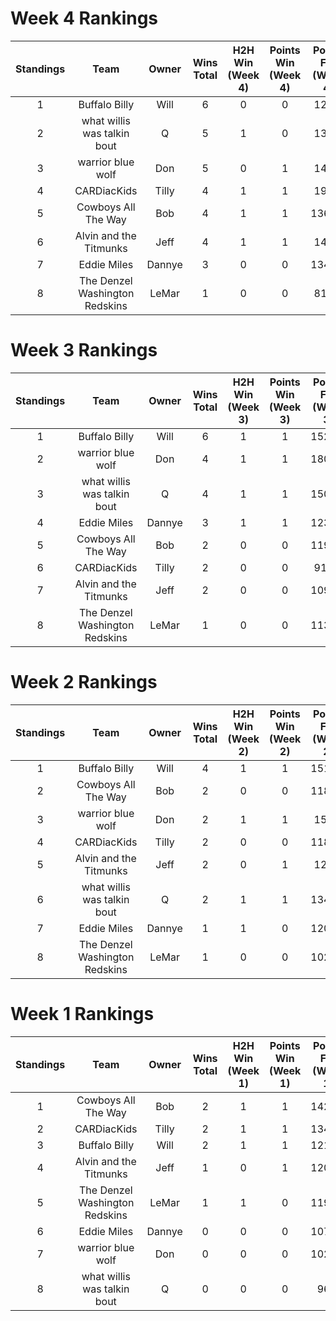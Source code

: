 # Week 4 Rankings
| Standings | Team | Owner | Wins Total | H2H Win (Week 4) | Points Win (Week 4) | Points For (Week 4) | H2H Wins (Cum'l) | Points Wins (Cum'l) | Points For (Cum'l) | +/- + |
|:---------:|:----:|:-----:|:----------:|:----------------:|:-------------------:|:-------------------:|:----------------:|:-------------------:|:------------------:|:------:|
| 1 | Buffalo Billy | Will | 6 | 0 | 0 | 121.8 | 3 | 3 |       546.94       | +1 |
| 2 | what willis was talkin bout | Q | 5 | 1 | 0 | 134.6 | 3 | 2 |       516.32       | +1 |
| 3 | warrior blue wolf | Don | 5 | 0 | 1 | 140.7 | 2 | 3 |       579.08       | -2 |
| 4 | CARDiacKids | Tilly | 4 | 1 | 1 | 192.7 | 2 | 2 |       538.36       | +3 |
| 5 | Cowboys All The Way | Bob | 4 | 1 | 1 | 136.62 | 2 | 2 |       516.98       | - |
| 6 | Alvin and the Titmunks | Jeff | 4 | 1 | 1 | 140.4 | 1 | 3 |       491.18       | - |
| 7 | Eddie Miles | Dannye | 3 | 0 | 0 | 134.02 | 2 | 1 |       486.12       | -3 |
| 8 | The Denzel Washington Redskins | LeMar | 1 | 0 | 0 | 81.14 | 1 | 0 |       416.24       | - |


# Week 3 Rankings
| Standings | Team | Owner | Wins Total | H2H Win (Week 3) | Points Win (Week 3) | Points For (Week 3) | H2H Wins (Cum'l) | Points Wins (Cum'l) | Points For (Cum'l) | +/- + |
|:---------:|:----:|:-----:|:----------:|:----------------:|:-------------------:|:-------------------:|:----------------:|:-------------------:|:------------------:|:------:|
| 1 | Buffalo Billy | Will | 6 | 1 | 1 | 152.02 | 3 | 3 |       425.14       | - |
| 2 | warrior blue wolf | Don | 4 | 1 | 1 | 180.52 | 2 | 2 |       438.38       | +1 |
| 3 | what willis was talkin bout | Q | 4 | 1 | 1 | 150.48 | 2 | 2 |       381.72       | +3 |
| 4 | Eddie Miles | Dannye | 3 | 1 | 1 | 123.94 | 2 | 1 |       352.1        | +3 |
| 5 | Cowboys All The Way | Bob | 2 | 0 | 0 | 119.84 | 1 | 1 |       380.36       | -3 |
| 6 | CARDiacKids | Tilly | 2 | 0 | 0 | 91.96 | 1 | 1 |       345.66       | -2 |
| 7 | Alvin and the Titmunks | Jeff | 2 | 0 | 0 | 109.14 | 0 | 2 |       350.78       | -2 |
| 8 | The Denzel Washington Redskins | LeMar | 1 | 0 | 0 | 113.52 | 1 | 0 |       335.10       | - |


# Week 2 Rankings
| Standings | Team | Owner | Wins Total | H2H Win (Week 2) | Points Win (Week 2) | Points For (Week 2) | H2H Wins (Cum'l) | Points Wins (Cum'l) | Points For (Cum'l) | +/- + |
|:---------:|:----:|:-----:|:----------:|:----------------:|:-------------------:|:-------------------:|:----------------:|:-------------------:|:------------------:|:------:|
| 1 | Buffalo Billy | Will | 4 | 1 | 1 | 151.68 | 2 | 2 |       273.12       | +2 |
| 2 | Cowboys All The Way | Bob | 2 | 0 | 0 | 118.44 | 1 | 1 |       260.52       | -1 |
| 3 | warrior blue wolf | Don | 2 | 1 | 1 | 155.0 | 1 | 1 |       257.86       | +4 |
| 4 | CARDiacKids | Tilly | 2 | 0 | 0 | 118.78 | 1 | 1 |       253.7        | -2 |
| 5 | Alvin and the Titmunks | Jeff | 2 | 0 | 1 | 121.6 | 0 | 2 |       241.64       | -1 |
| 6 | what willis was talkin bout | Q | 2 | 1 | 1 | 134.74 | 1 | 1 |       231.24       | +2 |
| 7 | Eddie Miles | Dannye | 1 | 1 | 0 | 120.84 | 1 | 0 |       228.16       | -1 |
| 8 | The Denzel Washington Redskins | LeMar | 1 | 0 | 0 | 102.42 | 1 | 0 |       221.58       | -3 |


# Week 1 Rankings
| Standings | Team | Owner | Wins Total | H2H Win (Week 1) | Points Win (Week 1) | Points For (Week 1) | H2H Wins (Cum'l) | Points Wins (Cum'l) | Points For (Cum'l) | +/- + |
|:---------:|:----:|:-----:|:----------:|:----------------:|:-------------------:|:-------------------:|:----------------:|:-------------------:|:------------------:|:------:|
| 1 | Cowboys All The Way | Bob | 2 | 1 | 1 | 142.08 | 1 | 1 | 142.08 | - |
| 2 | CARDiacKids | Tilly | 2 | 1 | 1 | 134.92 | 1 | 1 | 134.92 | - |
| 3 | Buffalo Billy | Will | 2 | 1 | 1 | 121.44 | 1 | 1 | 121.44 | - |
| 4 | Alvin and the Titmunks | Jeff | 1 | 0 | 1 | 120.04 | 0 | 1 | 120.04 | - |
| 5 | The Denzel Washington Redskins | LeMar | 1 | 1 | 0 | 119.16 | 1 | 0 | 119.16 | - |
| 6 | Eddie Miles | Dannye | 0 | 0 | 0 | 107.32 | 0 | 0 | 107.32 | - |
| 7 | warrior blue wolf | Don | 0 | 0 | 0 | 102.86 | 0 | 0 | 102.86 | - |
| 8 | what willis was talkin bout | Q | 0 | 0 | 0 | 96.5 | 0 | 0 | 96.5 | - |


